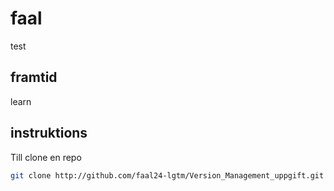 # faal
test
## framtid
learn
## instruktions
Till clone en repo 
```bash
git clone http://github.com/faal24-lgtm/Version_Management_uppgift.git
